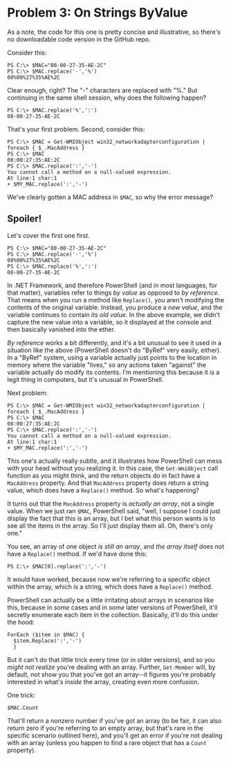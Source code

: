# Problem 3: On Strings ByValue
As a note, the code for this one is pretty concise and illustrative, so there's no downloadable code version in the GitHub repo.

Consider this:

```
PS C:\> $MAC="08-00-27-35-AE-2C"
PS C:\> $MAC.replace('-','%')
08%00%27%35%AE%2C
```

Clear enough, right? The "-" characters are replaced with "%." But continuing in the same shell session, why does the following happen?

```
PS C:\> $MAC.replace('%',':')
08-00-27-35-AE-2C
```

That's your first problem. Second, consider this:

```
PS C:\> $MAC = Get-WMIObject win32_networkadapterconfiguration | foreach { $_.MacAddress }
PS C:\> $MAC
08:00:27:35:AE:2C
PS C:\> $MAC.replace(':','-')
You cannot call a method on a null-valued expression. 
At line:1 char:1
+ $MY_MAC.replace(':','-')
```

We've clearly gotten a MAC address in `$MAC`, so why the error message?

## Spoiler!
Let's cover the first one first.

```
PS C:\> $MAC="08-00-27-35-AE-2C"
PS C:\> $MAC.replace('-','%')
08%00%27%35%AE%2C
PS C:\> $MAC.replace('%',':')
08-00-27-35-AE-2C
```

In .NET Framework, and therefore PowerShell (and in most languages, for that matter), variables refer to things _by value_ as opposed to _by reference_. That means when you run a method like `Replace()`, you aren't modifying the contents of the original variable. Instead, you produce a _new value_, and the variable continues to contain its _old value_. In the above example, we didn't capture the new value into a variable, so it displayed at the console and then basically vanished into the ether.

_By reference_ works a bit differently, and it's a bit unusual to see it used in a situation like the above (PowerShell doesn't do "ByRef" very easily, either). In a "ByRef" system, using a variable actually just points to the location in memory where the variable "lives," so any actions taken "against" the variable actually do modify its contents. I'm mentioning this because it _is_ a legit thing in computers, but it's unusual in PowerShell.

Next problem:

```
PS C:\> $MAC = Get-WMIObject win32_networkadapterconfiguration | foreach { $_.MacAddress }
PS C:\> $MAC
08:00:27:35:AE:2C
PS C:\> $MAC.replace(':','-')
You cannot call a method on a null-valued expression. 
At line:1 char:1
+ $MY_MAC.replace(':','-')
```

This one's actually really subtle, and it illustrates how PowerShell can mess with your head without you realizing it. In this case, the `Get-WmiObject` call function as you might think, and the return objects do in fact have a `MacAddress` property. And that `MacAddress` property does return a string value, which does have a `Replace()` method. So what's happening?

It turns out that the `MacAddress` property is _actually an array_, not a single value. When we just ran `$MAC`, PowerShell said, "well, I suppose I could just display the fact that this is an array, but I bet what this person wants is to see all the items in the array. So I'll just display them all. Oh, there's only one."

You see, an array of one object _is still an array_, and _the array itself_ does not have a `Replace()` method. If we'd have done this:

```
PS C:\> $MAC[0].replace(':','-')
```

It would have worked, because now we're referring to a specific object within the array, which is a string, which does have a `Replace()` method.

PowerShell can actually be a little irritating about arrays in scenarios like this, because in _some_ cases and in _some_ later versions of PowerShell, it'll secretly enumerate each item in the collection. Basically, it'll do this under the hood:

```
ForEach ($item in $MAC) {
  $item.Replace(':','-')
  }
 ```
 
But it can't do that little trick every time (or in older versions), and so you _might not realize_ you're dealing with an array. Further, `Get-Member` will, by default, not show you that you've got an array--it figures you're probably interested in what's _inside_ the array, creating even more confusion.
 
One trick:

```
$MAC.Count
```

That'll return a nonzero number if you've got an array (to be fair, it can also return zero if you're referring to an empty array, but that's rare in the specific scenario outlined here), and you'll get an error if you're not dealing with an array (unless you happen to find a rare object that has a `Count` property). 
